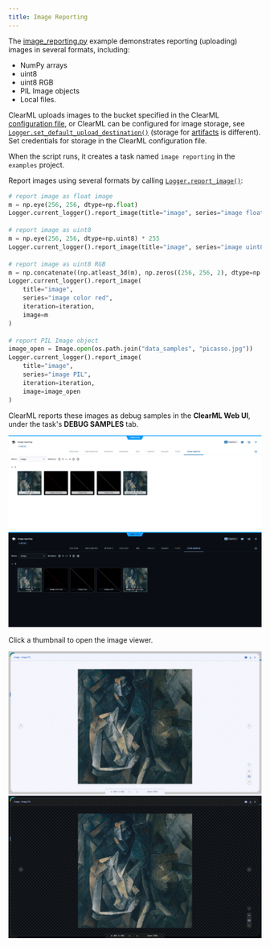 ```yaml
---
title: Image Reporting
---
```


The [image_reporting.py](https://github.com/clearml/clearml/blob/master/examples/reporting/image_reporting.py) example 
demonstrates reporting (uploading) images in several formats, including: 
* NumPy arrays
* uint8
* uint8 RGB
* PIL Image objects
* Local files. 

ClearML uploads images to the bucket specified in the ClearML [configuration file](../../configs/clearml_conf.md), 
or ClearML can be configured for image storage, see [`Logger.set_default_upload_destination()`](../../references/sdk/logger.md#set_default_upload_destination) 
(storage for [artifacts](../../clearml_sdk/task_sdk.md#setting-upload-destination) is different). Set credentials for 
storage in the ClearML configuration file.

When the script runs, it creates a task named `image reporting` in the `examples` project.

Report images using several formats by calling [`Logger.report_image()`](../../references/sdk/logger.md#report_image):

```python
# report image as float image
m = np.eye(256, 256, dtype=np.float)
Logger.current_logger().report_image(title="image", series="image float", iteration=iteration, image=m)
        
# report image as uint8
m = np.eye(256, 256, dtype=np.uint8) * 255
Logger.current_logger().report_image(title="image", series="image uint8", iteration=iteration, image=m)
        
# report image as uint8 RGB
m = np.concatenate((np.atleast_3d(m), np.zeros((256, 256, 2), dtype=np.uint8)), axis=2)
Logger.current_logger().report_image(
    title="image", 
    series="image color red", 
    iteration=iteration, 
    image=m
)
        
# report PIL Image object
image_open = Image.open(os.path.join("data_samples", "picasso.jpg"))
Logger.current_logger().report_image(
    title="image", 
    series="image PIL", 
    iteration=iteration, 
    image=image_open
)
```

ClearML reports these images as debug samples in the **ClearML Web UI**, under the task's
**DEBUG SAMPLES** tab. 

![Debug samples](../../img/examples_reporting_07.png#light-mode-only)
![Debug samples](../../img/examples_reporting_07_dark.png#dark-mode-only)

Click a thumbnail to open the image viewer.

![Image viewer](../../img/examples_reporting_07a.png#light-mode-only)
![Image viewer](../../img/examples_reporting_07a_dark.png#dark-mode-only)